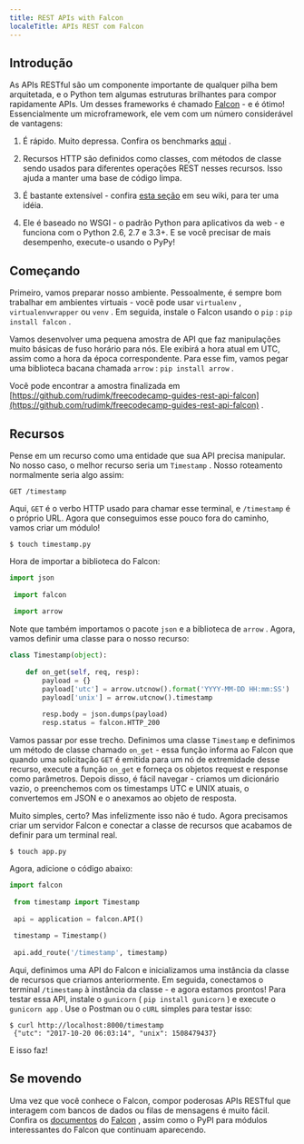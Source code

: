 ```yaml
---
title: REST APIs with Falcon
localeTitle: APIs REST com Falcon
---
```

## Introdução

As APIs RESTful são um componente importante de qualquer pilha bem arquitetada, e o Python tem algumas estruturas brilhantes para compor rapidamente APIs. Um desses frameworks é chamado [Falcon](https://falconframework.org) - e é ótimo! Essencialmente um microframework, ele vem com um número considerável de vantagens:

1.  É rápido. Muito depressa. Confira os benchmarks [aqui](https://falconframework.org/#sectionBenchmarks) .
    
2.  Recursos HTTP são definidos como classes, com métodos de classe sendo usados ​​para diferentes operações REST nesses recursos. Isso ajuda a manter uma base de código limpa.
    
3.  É bastante extensível - confira [esta seção](https://github.com/falconry/falcon/wiki/Complementary-Packages) em seu wiki, para ter uma idéia.
    
4.  Ele é baseado no WSGI - o padrão Python para aplicativos da web - e funciona com o Python 2.6, 2.7 e 3.3+. E se você precisar de mais desempenho, execute-o usando o PyPy!
    

## Começando

Primeiro, vamos preparar nosso ambiente. Pessoalmente, é sempre bom trabalhar em ambientes virtuais - você pode usar `virtualenv` , `virtualenvwrapper` ou `venv` . Em seguida, instale o Falcon usando o `pip` : `pip install falcon` .

Vamos desenvolver uma pequena amostra de API que faz manipulações muito básicas de fuso horário para nós. Ele exibirá a hora atual em UTC, assim como a hora da época correspondente. Para esse fim, vamos pegar uma biblioteca bacana chamada `arrow` : `pip install arrow` .

Você pode encontrar a amostra finalizada em [https://github.com/rudimk/freecodecamp-guides-rest-api-falcon](https://github.com/rudimk/freecodecamp-guides-rest-api-falcon) .

## Recursos

Pense em um recurso como uma entidade que sua API precisa manipular. No nosso caso, o melhor recurso seria um `Timestamp` . Nosso roteamento normalmente seria algo assim:
```
GET /timestamp 
```

Aqui, `GET` é o verbo HTTP usado para chamar esse terminal, e `/timestamp` é o próprio URL. Agora que conseguimos esse pouco fora do caminho, vamos criar um módulo!

`$ touch timestamp.py`

Hora de importar a biblioteca do Falcon:

```python
import json 
 
 import falcon 
 
 import arrow 
```

Note que também importamos o pacote `json` e a biblioteca de `arrow` . Agora, vamos definir uma classe para o nosso recurso:

```python
class Timestamp(object): 
 
    def on_get(self, req, resp): 
        payload = {} 
        payload['utc'] = arrow.utcnow().format('YYYY-MM-DD HH:mm:SS') 
        payload['unix'] = arrow.utcnow().timestamp 
 
        resp.body = json.dumps(payload) 
        resp.status = falcon.HTTP_200 
```

Vamos passar por esse trecho. Definimos uma classe `Timestamp` e definimos um método de classe chamado `on_get` - essa função informa ao Falcon que quando uma solicitação `GET` é emitida para um nó de extremidade desse recurso, execute a função `on_get` e forneça os objetos request e response como parâmetros. Depois disso, é fácil navegar - criamos um dicionário vazio, o preenchemos com os timestamps UTC e UNIX atuais, o convertemos em JSON e o anexamos ao objeto de resposta.

Muito simples, certo? Mas infelizmente isso não é tudo. Agora precisamos criar um servidor Falcon e conectar a classe de recursos que acabamos de definir para um terminal real.

`$ touch app.py`

Agora, adicione o código abaixo:

```python
import falcon 
 
 from timestamp import Timestamp 
 
 api = application = falcon.API() 
 
 timestamp = Timestamp() 
 
 api.add_route('/timestamp', timestamp) 
```

Aqui, definimos uma API do Falcon e inicializamos uma instância da classe de recursos que criamos anteriormente. Em seguida, conectamos o terminal `/timestamp` à instância da classe - e agora estamos prontos! Para testar essa API, instale o `gunicorn` ( `pip install gunicorn` ) e execute o `gunicorn app` . Use o Postman ou o `cURL` simples para testar isso:
```
$ curl http://localhost:8000/timestamp 
 {"utc": "2017-10-20 06:03:14", "unix": 1508479437} 
```

E isso faz!

## Se movendo

Uma vez que você conhece o Falcon, compor poderosas APIs RESTful que interagem com bancos de dados ou filas de mensagens é muito fácil. Confira os [documentos](https://falcon.readthedocs.io/en/stable/index.html) do [Falcon](https://falcon.readthedocs.io/en/stable/index.html) , assim como o PyPI para módulos interessantes do Falcon que continuam aparecendo.
